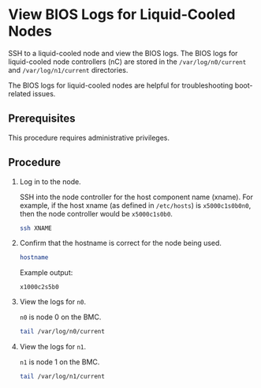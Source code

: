 # View BIOS Logs for Liquid-Cooled Nodes

SSH to a liquid-cooled node and view the BIOS logs. The BIOS logs for liquid-cooled node controllers \(nC\) are stored in the `/var/log/n0/current` and `/var/log/n1/current` directories.

The BIOS logs for liquid-cooled nodes are helpful for troubleshooting boot-related issues.

## Prerequisites

This procedure requires administrative privileges.

## Procedure

1. Log in to the node.

    SSH into the node controller for the host component name (xname). For example, if the host xname \(as defined in `/etc/hosts`\) is `x5000c1s0b0n0`, then the node controller would be `x5000c1s0b0`.

    ```bash
    ssh XNAME
    ```

1. Confirm that the hostname is correct for the node being used.

    ```bash
    hostname
    ```

    Example output:

    ```text
    x1000c2s5b0
    ```

1. View the logs for `n0`.

    `n0` is node 0 on the BMC.

    ```bash
    tail /var/log/n0/current
    ```

1. View the logs for `n1`.

    `n1` is node 1 on the BMC.

    ```bash
    tail /var/log/n1/current
    ```
